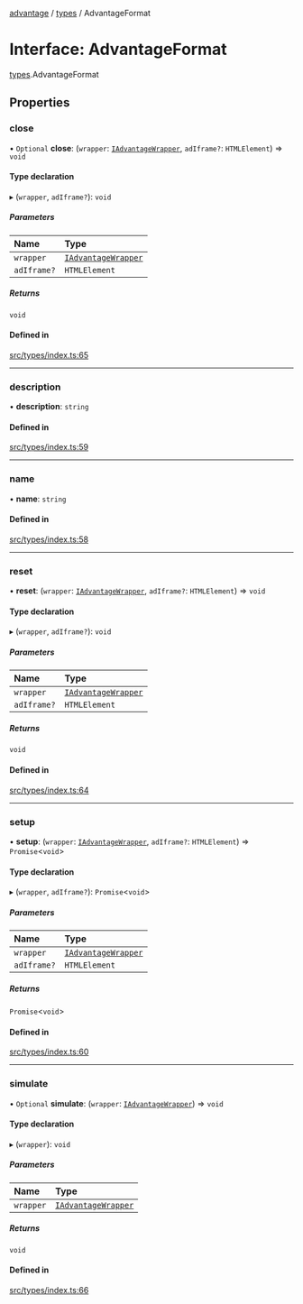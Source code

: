 [advantage](../index.md) / [types](../modules/types.md) / AdvantageFormat

# Interface: AdvantageFormat

[types](../modules/types.md).AdvantageFormat

## Properties

### close

• `Optional` **close**: (`wrapper`: [`IAdvantageWrapper`](types.IAdvantageWrapper.md), `adIframe?`: `HTMLElement`) => `void`

#### Type declaration

▸ (`wrapper`, `adIframe?`): `void`

##### Parameters

| Name | Type |
| :------ | :------ |
| `wrapper` | [`IAdvantageWrapper`](types.IAdvantageWrapper.md) |
| `adIframe?` | `HTMLElement` |

##### Returns

`void`

#### Defined in

[src/types/index.ts:65](https://github.com/madington/advantage/blob/42928a4133e2ee49dd1534bf7e871f2f7429dc80/src/types/index.ts#L65)

___

### description

• **description**: `string`

#### Defined in

[src/types/index.ts:59](https://github.com/madington/advantage/blob/42928a4133e2ee49dd1534bf7e871f2f7429dc80/src/types/index.ts#L59)

___

### name

• **name**: `string`

#### Defined in

[src/types/index.ts:58](https://github.com/madington/advantage/blob/42928a4133e2ee49dd1534bf7e871f2f7429dc80/src/types/index.ts#L58)

___

### reset

• **reset**: (`wrapper`: [`IAdvantageWrapper`](types.IAdvantageWrapper.md), `adIframe?`: `HTMLElement`) => `void`

#### Type declaration

▸ (`wrapper`, `adIframe?`): `void`

##### Parameters

| Name | Type |
| :------ | :------ |
| `wrapper` | [`IAdvantageWrapper`](types.IAdvantageWrapper.md) |
| `adIframe?` | `HTMLElement` |

##### Returns

`void`

#### Defined in

[src/types/index.ts:64](https://github.com/madington/advantage/blob/42928a4133e2ee49dd1534bf7e871f2f7429dc80/src/types/index.ts#L64)

___

### setup

• **setup**: (`wrapper`: [`IAdvantageWrapper`](types.IAdvantageWrapper.md), `adIframe?`: `HTMLElement`) => `Promise`\<`void`\>

#### Type declaration

▸ (`wrapper`, `adIframe?`): `Promise`\<`void`\>

##### Parameters

| Name | Type |
| :------ | :------ |
| `wrapper` | [`IAdvantageWrapper`](types.IAdvantageWrapper.md) |
| `adIframe?` | `HTMLElement` |

##### Returns

`Promise`\<`void`\>

#### Defined in

[src/types/index.ts:60](https://github.com/madington/advantage/blob/42928a4133e2ee49dd1534bf7e871f2f7429dc80/src/types/index.ts#L60)

___

### simulate

• `Optional` **simulate**: (`wrapper`: [`IAdvantageWrapper`](types.IAdvantageWrapper.md)) => `void`

#### Type declaration

▸ (`wrapper`): `void`

##### Parameters

| Name | Type |
| :------ | :------ |
| `wrapper` | [`IAdvantageWrapper`](types.IAdvantageWrapper.md) |

##### Returns

`void`

#### Defined in

[src/types/index.ts:66](https://github.com/madington/advantage/blob/42928a4133e2ee49dd1534bf7e871f2f7429dc80/src/types/index.ts#L66)
